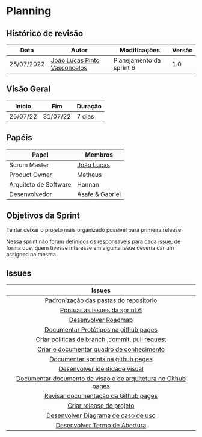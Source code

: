 # Planning

## Histórico de revisão

| Data       | Autor                                        | Modificações                      | Versão |
| ---------- | -------------------------------------------- | --------------------------------- | ------ |
| 25/07/2022 | [João Lucas Pinto Vasconcelos](https://github.com/HacKairos) | Planejamento da sprint 6 | 1.0    |

## Visão Geral

| Início | Fim | Duração |
| --- | --- | --- |
| 25/07/22 | 31/07/22 | 7 dias |

## Papéis

| Papel | Membros |
| --- | --- |
| Scrum Master | [João Lucas](https://github.com/HacKairos) |
| Product Owner | Matheus |
| Arquiteto de Software | Hannan |
| Desenvolvedor | Asafe & Gabriel |

## Objetivos da Sprint

Tentar deixar o projeto mais organizado possivel para primeira release

Nessa sprint não foram definidos os responsaveis para cada issue, de forma que, quem tivesse interesse em alguma issue deveria dar um assigned na mesma

## Issues

| Issues |
| :---: |
| [Padronização das pastas do repositorio](https://github.com/fga-eps-mds/Cebraspe-Tracker/issues/38) | 
| [Pontuar as issues da sprint 6 ](https://github.com/fga-eps-mds/Cebraspe-Tracker/issues/39) |
| [Desenvolver Roadmap](https://github.com/fga-eps-mds/Cebraspe-Tracker/issues/40) | 
| [Documentar Protótipos na github pages](https://github.com/fga-eps-mds/Cebraspe-Tracker/issues/41) |
| [Criar politicas de branch ,commit, pull request](https://github.com/fga-eps-mds/Cebraspe-Tracker/issues/42) | 
| [Criar e documentar quadro de conhecimento](https://github.com/fga-eps-mds/Cebraspe-Tracker/issues/45) |
| [Documentar sprints na github pages](https://github.com/fga-eps-mds/Cebraspe-Tracker/issues/46) | 
| [Desenvolver identidade visual](https://github.com/fga-eps-mds/Cebraspe-Tracker/issues/47) |
| [Documentar documento de visao e de arquitetura no Github pages](https://github.com/fga-eps-mds/Cebraspe-Tracker/issues/48) | 
| [Revisar documentação da Github pages](https://github.com/fga-eps-mds/Cebraspe-Tracker/issues/49) |
| [Criar release do projeto](https://github.com/fga-eps-mds/Cebraspe-Tracker/issues/50) |
| [Desenvolver Diagrama de caso de uso](https://github.com/fga-eps-mds/Cebraspe-Tracker/issues/53) |
| [Desenvolver Termo de Abertura](https://github.com/fga-eps-mds/Cebraspe-Tracker/issues/55) |
